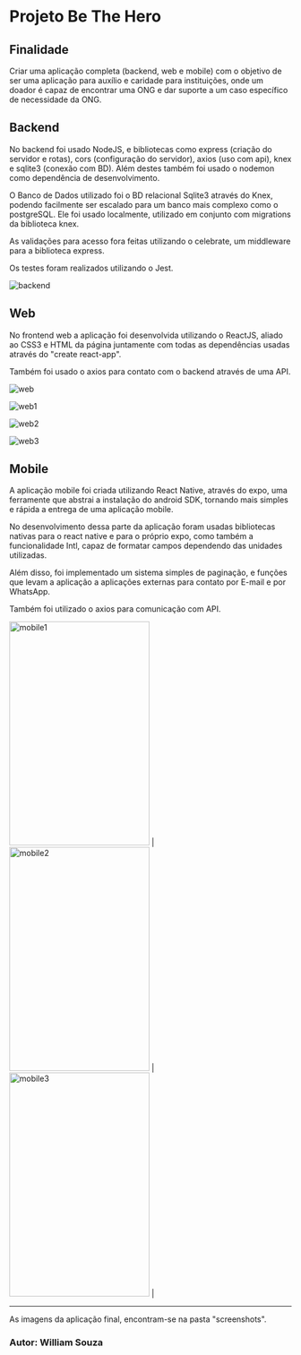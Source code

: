# Projeto Be The Hero

## **Finalidade**
Criar uma aplicação completa (backend, web e mobile) com o objetivo de ser uma aplicação para
auxílio e caridade para instituições, onde um doador é capaz de encontrar uma ONG e dar suporte
a um caso específico de necessidade da ONG.

## **Backend**
No backend foi usado NodeJS, e bibliotecas como express (criação do servidor e rotas), cors (configuração do servidor), axios (uso com api), knex e sqlite3 (conexão com BD).
Além destes também foi usado o nodemon como dependência de desenvolvimento.

O Banco de Dados utilizado foi o BD relacional Sqlite3 através do Knex, podendo facilmente ser escalado para um banco mais complexo como o postgreSQL. Ele foi usado localmente, utilizado em conjunto com migrations da biblioteca knex.

As validações para acesso fora feitas utilizando o celebrate, um middleware para a biblioteca express.

Os testes foram realizados utilizando o Jest.

![backend](https://raw.githubusercontent.com/williamguilhermesouza/omnistack11/master/screenshots/back_routes.png)

## **Web**
No frontend web a aplicação foi desenvolvida utilizando o ReactJS, aliado ao CSS3 e HTML da página juntamente com todas as dependências usadas através do "create react-app".

Também foi usado o axios para contato com o backend através de uma API. 

![web](https://raw.githubusercontent.com/williamguilhermesouza/omnistack11/master/screenshots/front_index.png)

![web1](https://raw.githubusercontent.com/williamguilhermesouza/omnistack11/master/screenshots/front_incNew.png)

![web2](https://raw.githubusercontent.com/williamguilhermesouza/omnistack11/master/screenshots/front_profile.png)

![web3](https://raw.githubusercontent.com/williamguilhermesouza/omnistack11/master/screenshots/front_register.png)

## **Mobile**
A aplicação mobile foi criada utilizando React Native, através do expo, uma ferramente que abstrai a instalação do android SDK, tornando mais simples e rápida a entrega de uma aplicação mobile. 

No desenvolvimento dessa parte da aplicação foram usadas bibliotecas nativas para o react native e para o próprio expo, como também a funcionalidade Intl, capaz de formatar campos dependendo das unidades utilizadas.

Além disso, foi implementado um sistema simples de paginação, e funções que levam a aplicação a aplicações externas para contato por E-mail e por WhatsApp.

Também foi utilizado o axios para comunicação com API.


<img src="https://raw.githubusercontent.com/williamguilhermesouza/omnistack11/master/screenshots/mobile_incidents.png" alt="mobile1" width="250" height="400"> | 
<img src="https://raw.githubusercontent.com/williamguilhermesouza/omnistack11/master/screenshots/mobile_detail.png" alt="mobile2" width="250" height="400"> | 
<img src="https://raw.githubusercontent.com/williamguilhermesouza/omnistack11/master/screenshots/mobile_email.png" alt="mobile3" width="250" height="400"> | 


***

As imagens da aplicação final, encontram-se na pasta "screenshots".

### Autor: William Souza
